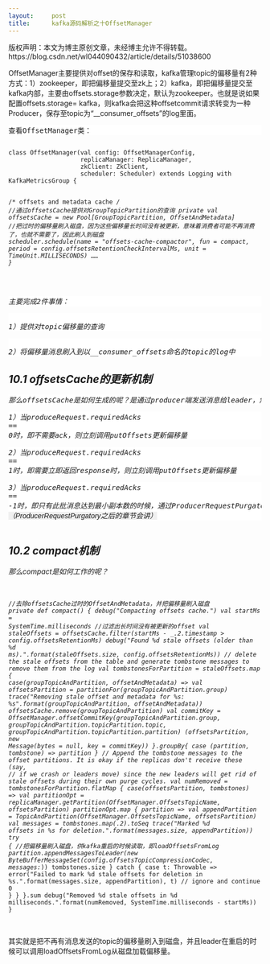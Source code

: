 ```yaml
---
layout:     post
title:      kafka源码解析之十OffsetManager
---
```

<div id="article_content" class="article_content clearfix csdn-tracking-statistics" data-pid="blog" data-mod="popu_307" data-dsm="post">
								<div class="article-copyright">
					版权声明：本文为博主原创文章，未经博主允许不得转载。					https://blog.csdn.net/wl044090432/article/details/51038600				</div>
								            <link rel="stylesheet" href="https://csdnimg.cn/release/phoenix/template/css/ck_htmledit_views-f76675cdea.css">
						<div class="htmledit_views" id="content_views">
                
<p>OffsetManager主要提供对offset的保存和读取，kafka管理topic的偏移量有2种方式：1）zookeeper，即把偏移量提交至zk上；2）kafka，即把偏移量提交至kafka内部，主要由offsets.storage参数决定，默认为zookeeper。也就是说如果配置offsets.storage= kafka，则kafka会把这种offsetcommit请求转变为一种Producer，保存至topic为“__consumer_offsets”的log里面。</p>
<pre style="background:#FFFFFF;">查看OffsetManager类：</pre>
<pre style="background:#FFFFFF;"></pre><pre><code class="language-plain">class OffsetManager(val config: OffsetManagerConfig,
                    replicaManager: ReplicaManager,
                    zkClient: ZkClient,
                    scheduler: Scheduler) extends Logging with KafkaMetricsGroup {

  /* offsets and metadata cache */
//通过offsetsCache提供对GroupTopicPartition的查询
  private val offsetsCache = new Pool[GroupTopicPartition, OffsetAndMetadata]
  //把过时的偏移量刷入磁盘，因为这些偏移量长时间没有被更新，意味着消费者可能不再消费了，也就不需要了，因此刷入到磁盘
  scheduler.schedule(name = "offsets-cache-compactor",
                     fun = compact,
                     period = config.offsetsRetentionCheckIntervalMs,
                     unit = TimeUnit.MILLISECONDS)
……
}</code></pre><br><pre style="background:#FFFFFF;">主要完成2件事情：</pre><pre style="background:#FFFFFF;">           1）提供对topic偏移量的查询</pre><pre style="background:#FFFFFF;">           2）将偏移量消息刷入到以__consumer_offsets命名的topic的log中</pre><h2>10.1 offsetsCache的更新机制</h2><div><pre style="background:#FFFFFF;">那么offsetsCache是如何生成的呢？是通过producer端发送消息给leader，然后leader不断更新此偏移量。Leader更新此偏移量分3种情况：</pre><pre style="background:#FFFFFF;">1）当produceRequest.requiredAcks == 0时，即不需要ack，则立刻调用putOffsets更新偏移量</pre><pre style="background:#FFFFFF;">2）当produceRequest.requiredAcks == 1时，即需要立即返回response时，则立刻调用putOffsets更新偏移量</pre><pre style="background:#FFFFFF;">3）当produceRequest.requiredAcks == -1时，即只有此批消息达到最小副本数的时候，通过ProducerRequestPurgatory<span style="background-color:rgb(240,240,240);font-family:Arial, Helvetica, sans-serif;">触发调用putOffsets更新偏移量 （ProducerRequestPurgatory之后的章节会讲）</span></pre><img src="https://img-blog.csdn.net/20160401234447203?watermark/2/text/aHR0cDovL2Jsb2cuY3Nkbi5uZXQv/font/5a6L5L2T/fontsize/400/fill/I0JBQkFCMA==/dissolve/70/gravity/Center" alt=""><br></div><h2>10.2 compact机制</h2><div><p>那么compact是如何工作的呢？</p><br></div><div><pre><code class="language-plain">//去除offsetsCache过时的OffsetAndMetadata，并把偏移量刷入磁盘
private def compact() {
  debug("Compacting offsets cache.")
  val startMs = SystemTime.milliseconds
//过滤出长时间没有被更新的offset
  val staleOffsets = offsetsCache.filter(startMs - _._2.timestamp &gt; config.offsetsRetentionMs)
  debug("Found %d stale offsets (older than %d ms).".format(staleOffsets.size, config.offsetsRetentionMs))
  // delete the stale offsets from the table and generate tombstone messages to remove them from the log
  val tombstonesForPartition = staleOffsets.map { case(groupTopicAndPartition, offsetAndMetadata) =&gt;
    val offsetsPartition = partitionFor(groupTopicAndPartition.group)
    trace("Removing stale offset and metadata for %s: %s".format(groupTopicAndPartition, offsetAndMetadata))
    offsetsCache.remove(groupTopicAndPartition)
    val commitKey = OffsetManager.offsetCommitKey(groupTopicAndPartition.group,
      groupTopicAndPartition.topicPartition.topic, groupTopicAndPartition.topicPartition.partition)
    (offsetsPartition, new Message(bytes = null, key = commitKey))
  }.groupBy{ case (partition, tombstone) =&gt; partition }
  // Append the tombstone messages to the offset partitions. It is okay if the replicas don't receive these (say,
  // if we crash or leaders move) since the new leaders will get rid of stale offsets during their own purge cycles.
  val numRemoved = tombstonesForPartition.flatMap { case(offsetsPartition, tombstones) =&gt;
    val partitionOpt = replicaManager.getPartition(OffsetManager.OffsetsTopicName, offsetsPartition)
    partitionOpt.map { partition =&gt;
      val appendPartition = TopicAndPartition(OffsetManager.OffsetsTopicName, offsetsPartition)
      val messages = tombstones.map(_._2).toSeq
      trace("Marked %d offsets in %s for deletion.".format(messages.size, appendPartition))
      try {
//把偏移量刷入磁盘，供kafka重启的时候读取，即loadOffsetsFromLog
        partition.appendMessagesToLeader(new ByteBufferMessageSet(config.offsetsTopicCompressionCodec, messages:_*))
        tombstones.size
      }
      catch {
        case t: Throwable =&gt;
          error("Failed to mark %d stale offsets for deletion in %s.".format(messages.size, appendPartition), t)
          // ignore and continue
          0
      }
    }
  }.sum
  debug("Removed %d stale offsets in %d milliseconds.".format(numRemoved, SystemTime.milliseconds - startMs))
}</code></pre><br><p>其实就是把不再有消息发送的topic的偏移量刷入到磁盘，并且leader在重启的时候可以调用loadOffsetsFromLog从磁盘加载偏移量。</p></div>
            </div>
                </div>